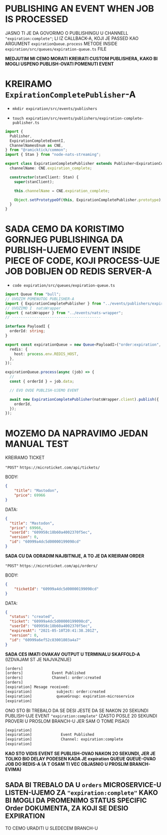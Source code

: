 # PUBLISHING AN EVENT WHEN JOB IS PROCESSED

JASNO TI JE DA GOVORIMO O PUBLISHINGU U CHANNELL `"expiration:complete"`; LI IZ CALLBACK-A, KOJI JE PASSED KAO ARGUMENT `expirationQueue.process` METODE INSIDE `expiration/src/queues/expiration-queue.ts` FILE

**MEDJUTIM MI CEMO MORATI KREIRATI CUSTOM PUBLISHERA, KAKO BI MOGLI USPENO PUBLISH-OVATI POMENUTI EVENT**

# KREIRAMO `ExpirationCompletePublisher`-A

- `mkdir expiration/src/events/publishers`

- `touch expiration/src/events/publishers/expiration-complete-publisher.ts`

```ts
import {
  Publisher,
  ExpirationCompleteEventI,
  ChannelNamesEnum as CNE,
} from "@ramicktick/common";
import { Stan } from "node-nats-streaming";

export class ExpirationCompletePublisher extends Publisher<ExpirationCompleteEventI> {
  channelName: CNE.expiration_complete;

  constructor(stanClient: Stan) {
    super(stanClient);

    this.channelName = CNE.expiration_complete;

    Object.setPrototypeOf(this, ExpirationCompletePublisher.prototype);
  }
}
```

# SADA CEMO DA KORISTIMO GORNJEG PUBLISHINGA DA PUBLISH-UJEMO EVENT INSIDE PIECE OF CODE, KOJI PROCESS-UJE JOB DOBIJEN OD REDIS SERVER-A

- `code expiration/src/queues/expiration-queue.ts`

```ts
import Queue from "bull";
// UVOZIM POMENUTOG PUBLISHER-A
import { ExpirationCompletePublisher } from "../events/publishers/expiration-complete-publisher";
// UVOZIMO I  natsWrapper
import { natsWrapper } from "../events/nats-wrapper";
// ----------------------------------------

interface PayloadI {
  orderId: string;
}

export const expirationQueue = new Queue<PayloadI>("order:expiration", {
  redis: {
    host: process.env.REDIS_HOST,
  },
});

expirationQueue.process(async (job) => {
  //
  const { orderId } = job.data;

  // EVO OVDE PUBLISH-UJEMO EVENT

  await new ExpirationCompletePublisher(natsWrapper.client).publish({
    orderId,
  });
});

```

# MOZEMO DA NAPRAVIMO JEDAN MANUAL TEST

KREIRAMO TICKET

`"POST"` `https://microticket.com/api/tickets/`

BODY:

```json
{
	"title": "Mastodon",
	"price": 69966
}
```

DATA:

```json
{
  "title": "Mastodon",
  "price": 69966,
  "userId": "609958c18b60a4002370f5ec",
  "version": 0,
  "id": "60999a4dc5d00000199098cd"
}
```

**SADA CU DA ODRADIM NAJBITNIJE, A TO JE DA KREIRAM ORDER**

`"POST"` `https://microticket.com/api/orders/`

BODY:

```json
{
	"ticketId": "60999a4dc5d00000199098cd"
}
```

DATA:

```json
{
  "status": "created",
  "ticket": "60999a4dc5d00000199098cd",
  "userId": "609958c18b60a4002370f5ec",
  "expiresAt": "2021-05-10T20:41:38.201Z",
  "version": 0,
  "id": "60999a6ef52c83001803a4a7"
}
```

**SADA CES IMATI OVAKAV OUTPUT U TERMINALU SKAFFOLD-A** (IZDVAJAM ST JE NAJVAZNIJE)

```zsh
[orders] 
[orders]             Event Published
[orders]             Channel: order:created
[orders]           
[expiration] Mesage received:
[expiration]           subject: order:created
[expiration]           queueGroup: expiration-microservice
[expiration]
```

ONO STO BI TREBALO DA SE DESI JESTE DA SE NAKON 20 SEKUNDI PUBLISH-UJE EVENT `"expiration:complete"` (ZASTO POSLE 20 SEKUNDI PROVERI U PROSLOM BRANCH-U JER SAM O TOME PISAO)

```zsh
[expiration] 
[expiration]             Event Published
[expiration]             Channel: expiration:complete
[expiration]           
```

**KAO STO VIDIS EVENT SE PUBLISH-OVAO NAKON 2O SEKUNDI, JER JE TOLIKO BIO DELAY PODESEN KADA JE expiration QUEUE QUEUE-OVAO JOB DO REDIS-A (A T OSAM TI VEC OBJASNIO U PROSLIM BRANCH-EVIMA)**

## SADA BI TREBALO DA U `orders` MICROSERVICE-U LISTEN-UJEMO ZA `"expiration:complete"` KAKO BI MOGLI DA PROMENIMO STATUS SPECIFIC Order DOKUMENTA, ZA KOJI SE DESIO EXPIRATION

TO CEMO URADITI U SLEDECEM BRANCH-U
